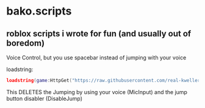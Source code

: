 # bako.scripts
roblox scripts i wrote for fun (and usually out of boredom)
---
Voice Control, but you use spacebar instead of jumping with your voice

loadstring:
```lua
loadstring(game:HttpGet("https://raw.githubusercontent.com/real-kwellercat/bako.scripts/main/scripts/VoiceControl-SpacebarEnabler.txt"))()
```
This DELETES the Jumping by using your voice (MicInput) and the jump button disabler (DisableJump)

